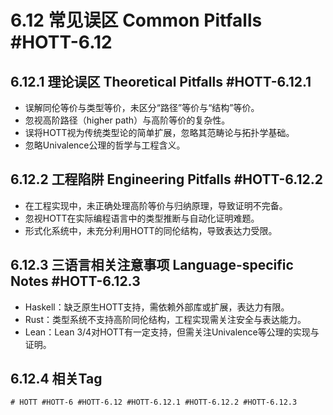 # 6.12 常见误区 Common Pitfalls #HOTT-6.12

## 6.12.1 理论误区 Theoretical Pitfalls #HOTT-6.12.1
- 误解同伦等价与类型等价，未区分“路径”等价与“结构”等价。
- 忽视高阶路径（higher path）与高阶等价的复杂性。
- 误将HOTT视为传统类型论的简单扩展，忽略其范畴论与拓扑学基础。
- 忽略Univalence公理的哲学与工程含义。

## 6.12.2 工程陷阱 Engineering Pitfalls #HOTT-6.12.2
- 在工程实现中，未正确处理高阶等价与归纳原理，导致证明不完备。
- 忽视HOTT在实际编程语言中的类型推断与自动化证明难题。
- 形式化系统中，未充分利用HOTT的同伦结构，导致表达力受限。

## 6.12.3 三语言相关注意事项 Language-specific Notes #HOTT-6.12.3
- Haskell：缺乏原生HOTT支持，需依赖外部库或扩展，表达力有限。
- Rust：类型系统不支持高阶同伦结构，工程实现需关注安全与表达能力。
- Lean：Lean 3/4对HOTT有一定支持，但需关注Univalence等公理的实现与证明。

## 6.12.4 相关Tag
`# HOTT #HOTT-6 #HOTT-6.12 #HOTT-6.12.1 #HOTT-6.12.2 #HOTT-6.12.3`
